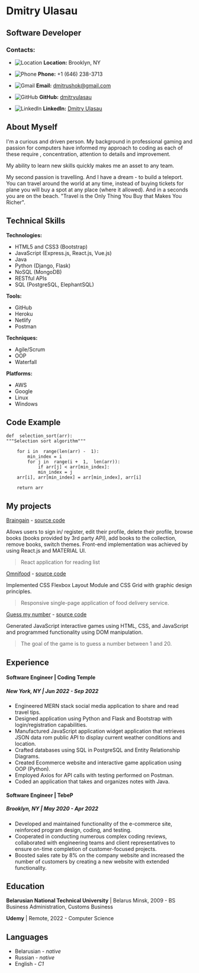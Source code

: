 # Dmitry Ulasau

## Software Developer

### **Contacts:**

- ![Location](https://res.cloudinary.com/dulasau/image/upload/c_scale,w_16/v1678244433/ICONS/location-logo_eixffw.png) **Location:** Brooklyn, NY

- ![Phone](https://res.cloudinary.com/dulasau/image/upload/c_scale,w_16/v1678243392/ICONS/smartphone-call-logo_h6diuo.png) **Phone:** +1 (646) 238-3713

- ![Gmail](https://res.cloudinary.com/dulasau/image/upload/c_scale,w_16/v1678243392/ICONS/gmail-logo_pp6ixx.png) **Email:** dmitrushok@gmail.com

- ![GitHub](https://res.cloudinary.com/dulasau/image/upload/c_scale,w_16/v1678242983/ICONS/github-logo_oqwbkh.png) **GitHub:** [dmitryulasau](https://github.com/dmitryulasau)

- ![LinkedIn](https://res.cloudinary.com/dulasau/image/upload/c_scale,w_16/v1678243124/ICONS/linkedin-logo_x9umaf.png) **LinkedIn:** [Dmitry Ulasau](https://www.linkedin.com/in/dmitry-ulasau/)

## **About Myself**

I'm a curious and driven person. My background in professional gaming and passion for computers have informed my approach to coding as each of these require , concentration, attention to details and improvement.

My ability to learn new skills quickly makes me an asset to any team.

My second passion is travelling. And I have a dream - to build a teleport. You can travel around the world at any time, instead of buying tickets for plane you will buy a spot at any place (where it allowed). And in a seconds you are on the beach. "Travel is the Only Thing You Buy that Makes You Richer".

## **Technical Skills**

**Technologies:**

- HTML5 and CSS3 (Bootstrap)
- JavaScript (Express.js, React.js, Vue.js)
- Java
- Python (Django, Flask)
- NoSQL (MongoDB)
- RESTful APIs
- SQL (PostgreSQL, ElephantSQL)

**Tools:**

- GitHub
- Heroku
- Netlify
- Postman

**Techniques:**

- Agile/Scrum
- OOP
- Waterfall

**Platforms:**

- AWS
- Google
- Linux
- Windows

## **Code Example**

    def  selection_sort(arr):
    """Selection sort algorithm"""

        for i in  range(len(arr) -  1):
    	    min_index = i
    	    for j in  range(i +  1,  len(arr)):
    		    if arr[j] < arr[min_index]:
    		    min_index = j
        arr[i], arr[min_index] = arr[min_index], arr[i]

        return arr

## **My projects**

[Braingain](https://braingain-ulasau.netlify.app/) -
[source code](https://github.com/dmitryulasau/BRAINGAIN_reading_list)

Allows users to sign in/ register, edit their profile, delete their profile, browse books (books provided by 3rd party API), add books to the collection, remove books, switch themes. Front-end implementation was achieved by using React.js and MATERIAL UI.

> React application for reading list

[Omnifood](https://omnifood-ulasau.netlify.app/) -
[source code](https://github.com/dmitryulasau/Omnifood)

Implemented CSS Flexbox Layout Module and CSS Grid with graphic design principles.

> Responsive single-page application of food delivery service.

[Guess my number](https://ulasau-guess-my-number.netlify.app/) -
[source code](https://github.com/dmitryulasau/Guess-My-Number)

Generated JavaScript interactive games using HTML, CSS, and JavaScript and programmed functionality using DOM manipulation.

> The goal of the game is to guess a number between 1 and 20.

## **Experience**

#### **Software Engineer |** **Coding Temple**

##### New York, NY | Jun 2022 - Sep 2022

- Engineered MERN stack social media application to share and read travel tips.
- Designed application using Python and Flask and Bootstrap with login/registration capabilities.
- Manufactured JavaScript application widget application that retrieves JSON data rom public API to display current weather conditions and location.
- Crafted databases using SQL in PostgreSQL and Entity Relationship Diagrams.
- Created Ecommerce website and interactive game application using OOP (Python).
- Employed Axios for API calls with testing performed on Postman.
- Coded an application that takes and organizes notes with Java.

#### **Software Engineer |** **TebeP**

##### Brooklyn, NY | May 2020 - Apr 2022

- Developed and maintained functionality of the e-commerce site, reinforced program design, coding, and testing.
- Cooperated in conducting numerous complex coding reviews, collaborated with engineering teams and client representatives to ensure on-time completion of customer-focused projects.
- Boosted sales rate by 8% on the company website and increased the number of customers by creating a new website with extended functionality.

## **Education**

**Belarusian National Technical University** | Belarus Minsk, 2009 - BS Business Administration, Customs Business

**Udemy** | Remote, 2022 - Computer Science

## **Languages**

- Belarusian - _native_
- Russian - _native_
- English - _C1_
